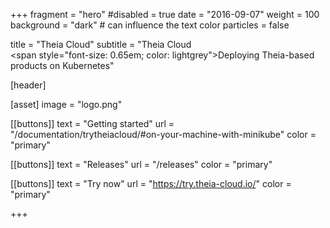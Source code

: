+++
fragment = "hero"
#disabled = true
date = "2016-09-07"
weight = 100
background = "dark" # can influence the text color
particles = false

title = "Theia Cloud"
subtitle = "Theia Cloud<br/><span style=\"font-size: 0.65em; color: lightgrey\">Deploying Theia-based products on Kubernetes</span>"

[header]

[asset]
  image = "logo.png"

[[buttons]]
  text = "Getting started"
  url = "/documentation/trytheiacloud/#on-your-machine-with-minikube"
  color = "primary"

[[buttons]]
  text = "Releases"
  url = "/releases"
  color = "primary"

[[buttons]]
  text = "Try now"
  url = "https://try.theia-cloud.io/"
  color = "primary"

+++
